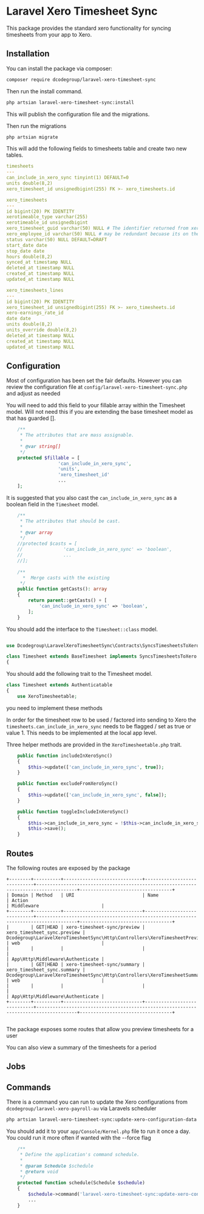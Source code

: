 # Laravel Xero Timesheet Sync

This package provides the standard xero functionality for syncing timesheets from your app to Xero.

## Installation

You can install the package via composer:

```bash
composer require dcodegroup/laravel-xero-timesheet-sync
```

Then run the install command.

```bash
php artsian laravel-xero-timesheet-sync:install
```

This will publish the configuration file and the migrations.

Then run the migrations

```bash
php artsian migrate
```

This will add the following fields to timesheets table and create two new tables.

```yaml
timesheets
---
can_include_in_xero_sync tinyint(1) DEFAULT=0
units double(8,2)
xero_timesheet_id unsignedbigint(255) FK >- xero_timesheets.id

xero_timesheets
---
id bigint(20) PK IDENTITY
xerotimeable_type varchar(255)
xerotimeable_id unsignedbigint
xero_timesheet_guid varchar(50) NULL # The identifier returned from xero
xero_employee_id varchar(50) NULL # may be redundant becuase its on the user that should be the polymporphic field. But saves a lookup
status varchar(50) NULL DEFAULT=DRAFT
start_date date
stop_date date
hours double(8,2)
synced_at timestamp NULL
deleted_at timestamp NULL
created_at timestamp NULL
updated_at timestamp NULL

xero_timesheets_lines
---
id bigint(20) PK IDENTITY
xero_timesheet_id unsignedbigint(255) FK >- xero_timesheets.id
xero-earnings_rate_id
date date
units double(8,2)
units_override double(8,2)
deleted_at timestamp NULL
created_at timestamp NULL
updated_at timestamp NULL

```

## Configuration

Most of configuration has been set the fair defaults. However you can review the configuration file at `config/laravel-xero-timesheet-sync.php` and adjust as needed

You will need to add this field to your fillable array within the Timesheet model. Will not need this if you are extending the base timesheet model as that has guarded [].

```php
    /**
     * The attributes that are mass assignable.
     *
     * @var string[]
     */
    protected $fillable = [
                   'can_include_in_xero_sync',
                   'units',
                   'xero_timesheet_id'
                   ...
    ];

```

It is suggested that you also cast the `can_include_in_xero_sync` as a boolean field in the `Timesheet` model.

```php
    /**
     * The attributes that should be cast.
     *
     * @var array
     */
    //protected $casts = [
    //               'can_include_in_xero_sync' => 'boolean',
    //               ...
    //];
    
    /**
      *  Merge casts with the existing
     */
    public function getCasts(): array
    {
        return parent::getCasts() + [
            'can_include_in_xero_sync' => 'boolean',
        ];
    }

```

You should add the interface to the `Timesheet::class` model.

```php

use Dcodegroup\LaravelXeroTimesheetSync\Contracts\SyncsTimesheetsToXero;

class Timesheet extends BaseTimesheet implements SyncsTimesheetsToXero
{

```

You should add the following trait to the Timesheet model.

```php
class Timesheet extends Authenticatable
{
    use XeroTimesheetable;

```


you need to implement these methods

In order for the timesheet row to be used / factored into sending to Xero the `timesheets.can_include_in_xero_sync` needs to be flagged / set as true or value 1. 
This needs to be implemented at the local app level. 

Three helper methods are provided in the `XeroTimesheetable.php` trait.

```php
    public function includeInXeroSync()
    {
        $this->update(['can_include_in_xero_sync', true]);
    }

    public function excludeFromXeroSync()
    {
        $this->update(['can_include_in_xero_sync', false]);
    }

    public function toggleIncludeInXeroSync()
    {
        $this->can_include_in_xero_sync = !$this->can_include_in_xero_sync;
        $this->save();
    }
```

## Routes

The following routes are exposed by the package

```
+--------+----------+-----------------------------+-----------------------------+-------------------------------------------------------------------------------------+----------------------------------+
| Domain | Method   | URI                         | Name                        | Action                                                                              | Middleware                       |
+--------+----------+-----------------------------+-----------------------------+-------------------------------------------------------------------------------------+----------------------------------+
|        | GET|HEAD | xero-timesheet-sync/preview | xero_timesheet_sync.preview | Dcodegroup\LaravelXeroTimesheetSync\Http\Controllers\XeroTimesheetPreviewController | web                              |
|        |          |                             |                             |                                                                                     | App\Http\Middleware\Authenticate |
|        | GET|HEAD | xero-timesheet-sync/summary | xero_timesheet_sync.summary | Dcodegroup\LaravelXeroTimesheetSync\Http\Controllers\XeroTimesheetSummaryController | web                              |
|        |          |                             |                             |                                                                                     | App\Http\Middleware\Authenticate |
+--------+----------+-----------------------------+-----------------------------+-------------------------------------------------------------------------------------+----------------------------------+


```

The package exposes some routes that allow you preview timesheets for a user

You can also view a summary of the timesheets for a period

## Jobs

## Commands

There is a command you can run to update the Xero configurations from `dcodegroup/laravel-xero-payroll-au` via Laravels scheduler

```bash
php artsian laravel-xero-timesheet-sync:update-xero-configuration-data
```

You should add it to your `app/Console/Kernel.php` file to run it once a day. You could run it more often if wanted with the --force flag

```php
    /**
     * Define the application's command schedule.
     *
     * @param Schedule $schedule
     * @return void
     */
    protected function schedule(Schedule $schedule)
    {
        $schedule->command('laravel-xero-timesheet-sync:update-xero-configuration-data')->daily();    
        ...
    }

```